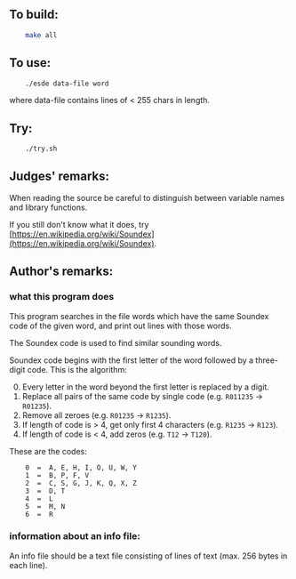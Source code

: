## To build:

```sh
    make all
```


## To use:

```sh
    ./esde data-file word
```

where data-file contains lines of < 255 chars in length.


## Try:

```sh
    ./try.sh
```


## Judges' remarks:

When reading the source be careful to distinguish between variable
names and library functions.

If you still don't know what it does, try
[https://en.wikipedia.org/wiki/Soundex](https://en.wikipedia.org/wiki/Soundex).


## Author's remarks:

### what this program does

This program searches in the file words which have the same Soundex code
of the given word, and print out lines with those words.

The Soundex code is used to find similar sounding words.

Soundex code begins with the first letter of the word followed by a
three-digit code. This is the algorithm:

0. Every letter in the word beyond the first letter is replaced by a digit.
1. Replace all pairs of the same code by single code (e.g. `R011235` -> `R01235`).
2. Remove all zeroes (e.g. `R01235` -> `R1235`).
3. If length of code is > 4, get only first 4 characters (e.g. `R1235` -> `R123`).
4. If length of code is < 4, add zeros (e.g. `T12` -> `T120`).

These are the codes:

```
    0  =  A, E, H, I, O, U, W, Y
    1  =  B, P, F, V
    2  =  C, S, G, J, K, Q, X, Z
    3  =  D, T
    4  =  L
    5  =  M, N
    6  =  R
```

### information about an info file:

An info file should be a text file consisting of lines of text (max. 256 bytes
in each line).


<!--

    Copyright © 1984-2024 by Landon Curt Noll. All Rights Reserved.

    You are free to share and adapt this file under the terms of this license:

	Creative Commons Attribution-ShareAlike 4.0 International (CC BY-SA 4.0)

    For more information, see:

	https://creativecommons.org/licenses/by-sa/4.0/

-->
